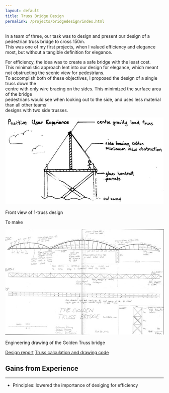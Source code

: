 ```yaml
---
layout: default
title: Truss Bridge Design
permalink: /projects/bridgedesign/index.html
---
```

In a team of three, our task was to design and present our design of a pedestrian truss bridge to cross 150m.  
This was one of my first projects, when I valued efficiency and elegance most, but without a tangible definition for elegance.  

For efficiency, the idea was to create a safe bridge with the least cost.  
This minimalistic approach lent into our design for elegance, which meant not obstructing the scenic view for pedestrians.  
To accomplish both of these objectives, I proposed the design of a single truss down the  
centre with only wire bracing on the sides. This minimized the surface area of the bridge  
pedestrians would see when looking out to the side, and uses less material than all other teams'  
designs with two side trusses.  
<div class="frames">
<img src="frontview.jpg">
<p>Front view of 1-truss design</p>
</div>

To make 
<div class="frames">
<a href="diagram.jpg"><img src="diagramthumb.jpg"></a>
<p>Engineering drawing of the Golden Truss bridge</p>
</div>

[Design report](designreport.pdf)
[Truss calculation and drawing code](https://github.com/LemonPi/trusscalc)

<a name="gains"> </a>
## Gains from Experience
-----------------------
- Principles: lowered the importance of desiging for efficiency